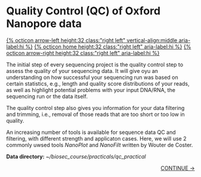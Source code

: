 # Quality Control (QC) of Oxford Nanopore data

[{% octicon arrow-left height:32 class:"right left" vertical-align:middle aria-label:hi %}](OV.md) [{% octicon home height:32 class:"right left" aria-label:hi %}](index.md) [{% octicon arrow-right height:32 class:"right left" aria-label:hi %}](QC_N.md)

The initial step  of every sequencing project is the quality control step to assess the quality of your sequencing data. It will give oyu an understanding on how successful your sequencing run was based on certain statistics, e.g., length and quality score distributions of your reads, as well as highlight potential problems with your input DNA/RNA, the sequencing run or the data itself.

The quality control step also gives you information for your data filtering and trimming, i.e., removal of those reads that are too short or too low in quality.

An increasing number of tools is available for sequence data QC and filtering, with different strength and applicaton cases. Here, we will use 2 commonly uwsed tools *NanoPlot* and *NanoFilt* written by Wouter de Coster.  

**Data directory:** *~/biosec_course/practicals/qc_practical*

<p align="right"><a href="https://bluemountainsanalytics.github.io/BMA_CLI-tutorial/QC_N.html">CONTINUE -></a>
</p>
